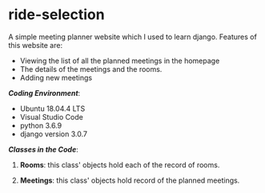 # ride-selection
A simple meeting planner website which I used to learn django. Features of this website are:
* Viewing the list of all the planned meetings in the homepage
* The details of the meetings and the rooms.
* Adding new meetings


***Coding Environment***:
* Ubuntu 18.04.4 LTS
* Visual Studio Code
* python 3.6.9
* django version 3.0.7


***Classes in the Code***:
1) **Rooms**: this class' objects hold each of the record of rooms.

2) **Meetings**: this class' objects hold record of the planned meetings.
